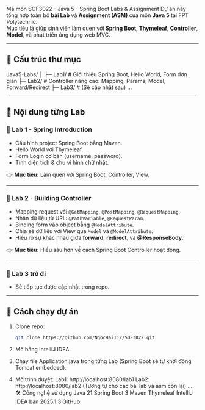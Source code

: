 Mã môn SOF3022 - Java 5 - Spring Boot Labs & Assignment
Dự án này tổng hợp toàn bộ **bài Lab** và **Assignment (ASM)** của môn **Java 5** tại FPT Polytechnic.  
Mục tiêu là giúp sinh viên làm quen với **Spring Boot**, **Thymeleaf**, **Controller**, **Model**, và phát triển ứng dụng web MVC.

---
## 📂 Cấu trúc thư mục
Java5-Labs/
│
├─ Lab1/ # Giới thiệu Spring Boot, Hello World, Form đơn giản
├─ Lab2/ # Controller nâng cao: Mapping, Params, Model, Forward/Redirect
├─ Lab3/ # (Sẽ cập nhật sau) ...

---

## 📝 Nội dung từng Lab

### 🔹 Lab 1 - Spring Introduction
- Cấu hình project Spring Boot bằng Maven.  
- Hello World với Thymeleaf.  
- Form Login cơ bản (username, password).  
- Tính diện tích & chu vi hình chữ nhật.  

👉 **Mục tiêu:** Làm quen với Spring Boot, Controller, View.

---

### 🔹 Lab 2 - Building Controller
- Mapping request với `@GetMapping`, `@PostMapping`, `@RequestMapping`.  
- Nhận dữ liệu từ URL: `@PathVariable`, `@RequestParam`.  
- Binding form vào object bằng `@ModelAttribute`.  
- Chia sẻ dữ liệu với View qua `Model` và `@ModelAttribute`.  
- Hiểu rõ sự khác nhau giữa **forward**, **redirect**, và **@ResponseBody**.  

👉 **Mục tiêu:** Hiểu sâu hơn về cách Spring Boot Controller hoạt động.

---

### 🔹 Lab 3 trở đi
- Sẽ tiếp tục được cập nhật trong repo.  

---

## 🚀 Cách chạy dự án

1. Clone repo:
   ```bash
   git clone https://github.com/NgocHai112/SOF3022.git
2. Mở bằng IntelliJ IDEA.

3. Chạy file Application.java trong từng Lab (Spring Boot sẽ tự khởi động Tomcat embedded).

4. Mở trình duyệt:
Lab1: http://localhost:8080/lab1
Lab2: http://localhost:8080/lab2
(Tương tự cho các bài lab và asm còn lại)
....
🛠️ Công nghệ sử dụng
Java 21
Spring Boot 3
Maven
Thymeleaf
IntelliJ IDEA bản 2025.1.3
GitHub
